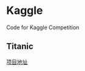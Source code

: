 # Kaggle
Code for Kaggle Competition
## Titanic
[项目地址](https://www.kaggle.com/competitions/titanic)
